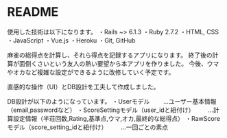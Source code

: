 # README

使用した技術は以下になります。
・Rails ~> 6.1.3
・Ruby 2.7.2
・HTML, CSS
・JavaScript
・Vue.js
・Heroku
・Git, GitHub

麻雀の総得点を計算し、それら得点を記録するアプリになります。
終了後の計算が面倒くさいという友人の熱い要望から本アプリを作りました。
今後、ウマやオカなど複雑な設定ができるように改修していく予定です。

直感的な操作（UI）とDB設計を工夫して作成しました。

DB設計が以下のようになっています。
・Userモデル
　　…ユーザー基本情報（email,passwordなど）
・ScoreSettingモデル（user_idと紐付け）
　　…計算設定情報（半荘回数,Rating,基準点,ウマ,オカ,最終的な総得点）
・RawScoreモデル（score_setting_idと紐付け）
　　…一回ごとの素点

